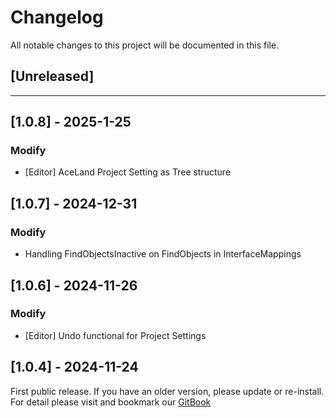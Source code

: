 ﻿# Changelog

All notable changes to this project will be documented in this file.

## [Unreleased]

---

## [1.0.8] - 2025-1-25

### Modify
- [Editor] AceLand Project Setting as Tree structure

## [1.0.7] - 2024-12-31

### Modify
- Handling FindObjectsInactive on FindObjects in InterfaceMappings

## [1.0.6] - 2024-11-26

### Modify
- [Editor] Undo functional for Project Settings

## [1.0.4] - 2024-11-24

First public release. If you have an older version, please update or re-install.   
For detail please visit and bookmark our [GitBook](https://aceland-workshop.gitbook.io/aceland-unity-packages/)